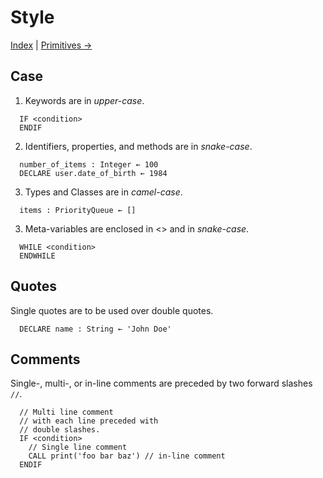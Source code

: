 # Style

[Index](../readme.md) | [Primitives →](./primitives.md)

## Case

1. Keywords are in _upper-case_.
```
  IF <condition>
  ENDIF
```
2. Identifiers, properties, and methods are in _snake-case_.
```
  number_of_items : Integer ← 100
  DECLARE user.date_of_birth ← 1984
```
3. Types and Classes are in _camel-case_.
```
  items : PriorityQueue ← [] 
```
3. Meta-variables are enclosed in <> and in _snake-case_.
```
  WHILE <condition>
  ENDWHILE
```

## Quotes

Single quotes are to be used over double quotes.

```
  DECLARE name : String ← 'John Doe'
```

## Comments

Single-, multi-, or in-line comments are preceded by two forward slashes `//`.
```
  // Multi line comment
  // with each line preceded with
  // double slashes.
  IF <condition>
    // Single line comment
    CALL print('foo bar baz') // in-line comment
  ENDIF
```